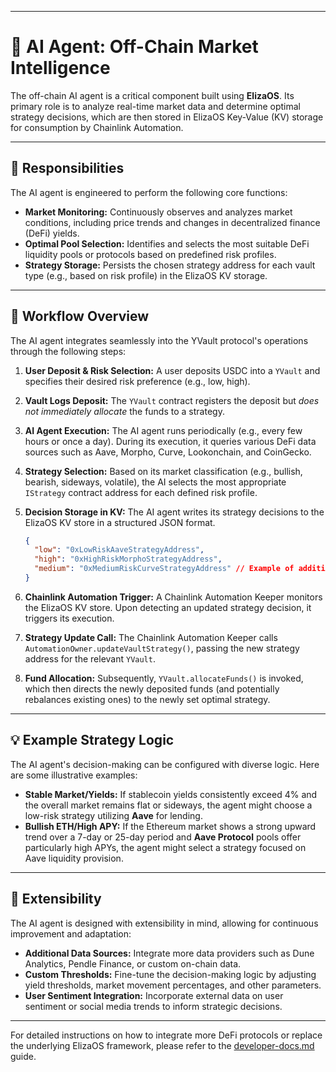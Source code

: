 
-----

# 🤖 AI Agent: Off-Chain Market Intelligence

The off-chain AI agent is a critical component built using **ElizaOS**. Its primary role is to analyze real-time market data and determine optimal strategy decisions, which are then stored in ElizaOS Key-Value (KV) storage for consumption by Chainlink Automation.

-----

## 🎯 Responsibilities

The AI agent is engineered to perform the following core functions:

  * **Market Monitoring:** Continuously observes and analyzes market conditions, including price trends and changes in decentralized finance (DeFi) yields.
  * **Optimal Pool Selection:** Identifies and selects the most suitable DeFi liquidity pools or protocols based on predefined risk profiles.
  * **Strategy Storage:** Persists the chosen strategy address for each vault type (e.g., based on risk profile) in the ElizaOS KV storage.

-----

## 🚀 Workflow Overview

The AI agent integrates seamlessly into the YVault protocol's operations through the following steps:

1.  **User Deposit & Risk Selection:** A user deposits USDC into a `YVault` and specifies their desired risk preference (e.g., low, high).

2.  **Vault Logs Deposit:** The `YVault` contract registers the deposit but *does not immediately allocate* the funds to a strategy.

3.  **AI Agent Execution:** The AI agent runs periodically (e.g., every few hours or once a day). During its execution, it queries various DeFi data sources such as Aave, Morpho, Curve, Lookonchain, and CoinGecko.

4.  **Strategy Selection:** Based on its market classification (e.g., bullish, bearish, sideways, volatile), the AI selects the most appropriate `IStrategy` contract address for each defined risk profile.

5.  **Decision Storage in KV:** The AI agent writes its strategy decisions to the ElizaOS KV store in a structured JSON format.

    ```json
    {
      "low": "0xLowRiskAaveStrategyAddress",
      "high": "0xHighRiskMorphoStrategyAddress",
      "medium": "0xMediumRiskCurveStrategyAddress" // Example of additional profiles
    }
    ```

6.  **Chainlink Automation Trigger:** A Chainlink Automation Keeper monitors the ElizaOS KV store. Upon detecting an updated strategy decision, it triggers its execution.

7.  **Strategy Update Call:** The Chainlink Automation Keeper calls `AutomationOwner.updateVaultStrategy()`, passing the new strategy address for the relevant `YVault`.

8.  **Fund Allocation:** Subsequently, `YVault.allocateFunds()` is invoked, which then directs the newly deposited funds (and potentially rebalances existing ones) to the newly set optimal strategy.

-----

## 💡 Example Strategy Logic

The AI agent's decision-making can be configured with diverse logic. Here are some illustrative examples:

  * **Stable Market/Yields:** If stablecoin yields consistently exceed 4% and the overall market remains flat or sideways, the agent might choose a low-risk strategy utilizing **Aave** for lending.
  * **Bullish ETH/High APY:** If the Ethereum market shows a strong upward trend over a 7-day or 25-day period and **Aave Protocol** pools offer particularly high APYs, the agent might select a strategy focused on Aave liquidity provision.

-----

## 🔌 Extensibility

The AI agent is designed with extensibility in mind, allowing for continuous improvement and adaptation:

  * **Additional Data Sources:** Integrate more data providers such as Dune Analytics, Pendle Finance, or custom on-chain data.
  * **Custom Thresholds:** Fine-tune the decision-making logic by adjusting yield thresholds, market movement percentages, and other parameters.
  * **User Sentiment Integration:** Incorporate external data on user sentiment or social media trends to inform strategic decisions.

-----

For detailed instructions on how to integrate more DeFi protocols or replace the underlying ElizaOS framework, please refer to the [developer-docs.md](developer-docs.md) guide.
